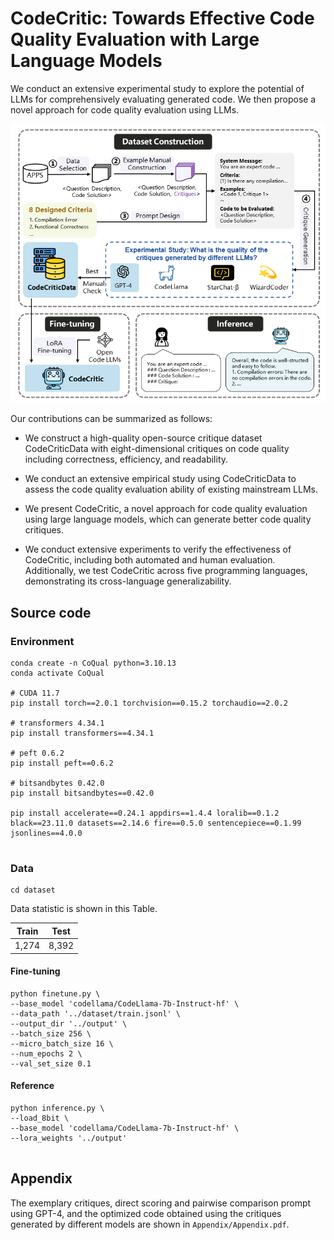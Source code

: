 # CodeCritic: Towards Effective Code Quality Evaluation with Large Language Models

We conduct an extensive experimental study to explore the potential of LLMs for comprehensively evaluating generated code. We then propose a novel approach for code quality evaluation using LLMs.

![1](Figure/approach.png)

Our contributions can be summarized as follows:

* We construct a high-quality open-source critique dataset CodeCriticData with eight-dimensional critiques on code quality including correctness, efficiency, and readability.

* We conduct an extensive empirical study using CodeCriticData to assess the code quality evaluation ability of existing mainstream LLMs.

* We present CodeCritic, a novel approach for code quality evaluation using large language models, which can generate better code quality critiques.

*  We conduct extensive experiments to verify the effectiveness of CodeCritic, including both automated and human evaluation. Additionally, we test CodeCritic across five programming languages, demonstrating its cross-language generalizability.


## Source code 
### Environment
```
conda create -n CoQual python=3.10.13
conda activate CoQual

# CUDA 11.7
pip install torch==2.0.1 torchvision==0.15.2 torchaudio==2.0.2

# transformers 4.34.1
pip install transformers==4.34.1

# peft 0.6.2
pip install peft==0.6.2

# bitsandbytes 0.42.0
pip install bitsandbytes==0.42.0

pip install accelerate==0.24.1 appdirs==1.4.4 loralib==0.1.2 black==23.11.0 datasets==2.14.6 fire==0.5.0 sentencepiece==0.1.99 jsonlines==4.0.0
 
```

### Data

```
cd dataset
```

Data statistic is shown in this Table. 

| Train | Test  | 
| :------: | :----: |
|  1,274  | 8,392  | 


#### Fine-tuning


```
python finetune.py \
--base_model 'codellama/CodeLlama-7b-Instruct-hf' \
--data_path '../dataset/train.jsonl' \
--output_dir '../output' \
--batch_size 256 \
--micro_batch_size 16 \
--num_epochs 2 \
--val_set_size 0.1

```
#### Reference

```
python inference.py \
--load_8bit \
--base_model 'codellama/CodeLlama-7b-Instruct-hf' \
--lora_weights '../output'
 
```

## Appendix

The exemplary critiques, direct scoring and pairwise comparison prompt using GPT-4, and the optimized code obtained using the critiques generated by different models are shown in `Appendix/Appendix.pdf`. 

